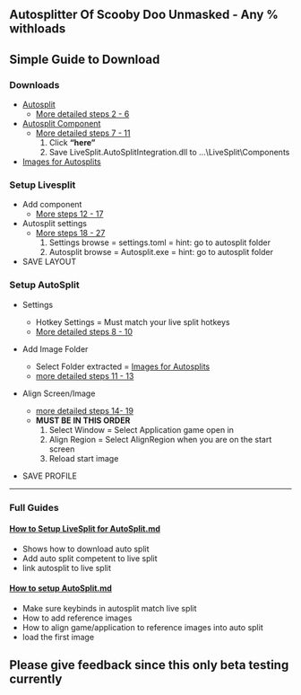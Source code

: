 ## Autosplitter Of Scooby Doo Unmasked - Any % withloads

## Simple Guide to Download

### Downloads

*   [Autosplit](https://github.com/Toufool/AutoSplit/releases)
    *   [More detailed steps 2 - 6](https://github.com/Argenticle/scooby-doo-unmasked-any-withloads-/blob/main/How%20to%20Setup%20LiveSplit%20for%20AutoSplit.md#2-click-newest-release--) 
*   [Autosplit Component](https://github.com/Toufool/AutoSplit?tab=readme-ov-file#livesplit-integration-tutorial)
    *   [More detailed steps 7 - 11](https://github.com/Argenticle/scooby-doo-unmasked-any-withloads-/blob/main/How%20to%20Setup%20LiveSplit%20for%20AutoSplit.md#7-download-autosplit-compentent-for-livesplit--)
        1.  Click **“here”** 
        2.  Save LiveSplit.AutoSplitIntegration.dll to …\\LiveSplit\\Components
*   [Images for Autosplits](https://github.com/Argenticle/scooby-doo-unmasked-any-withloads-/releases)

### Setup Livesplit

*   Add component
    *   [More steps 12 - 17](https://github.com/Argenticle/scooby-doo-unmasked-any-withloads-/blob/main/How%20to%20Setup%20LiveSplit%20for%20AutoSplit.md#12-open-livesplit--)
*   Autosplit settings 
    *   [More steps 18 - 27](https://github.com/Argenticle/scooby-doo-unmasked-any-withloads-/blob/main/How%20to%20Setup%20LiveSplit%20for%20AutoSplit.md#18-click-layout-settings--)
        1.  Settings browse = settings.toml = hint: go to autosplit folder
        2.  Autosplit browse = Autosplit.exe = hint: go to autosplit folder
*   SAVE LAYOUT

### Setup AutoSplit

*   Settings
    *   Hotkey Settings = Must match your live split hotkeys
    *   [More detailed steps 8 - 10](https://github.com/Argenticle/scooby-doo-unmasked-any-withloads-/blob/main/How%20to%20Setup%20LiveSplit%20for%20AutoSplit.md#12-open-livesplit--)
*   Add Image Folder
    
    *   Select Folder extracted = [Images for Autosplits](https://github.com/Argenticle/scooby-doo-unmasked-any-withloads-/releases)
    *   [more detailed steps 11 - 13](https://github.com/Argenticle/scooby-doo-unmasked-any-withloads-/blob/main/How%20to%20Setup%20LiveSplit%20for%20AutoSplit.md#11-click-components--)
    
*   Align Screen/Image
    *   [more detailed steps 14- 19](https://github.com/Argenticle/scooby-doo-unmasked-any-withloads-/blob/main/How%20to%20setup%20AutoSplit.md#14-click-select-window--)
    *   **MUST BE IN THIS ORDER**
        1.  Select Window = Select Application game open in
        2.  Align Region = Select AlignRegion when you are on the start screen
        3.  Reload start image
*   SAVE PROFILE

---

### Full Guides

#### [**How to Setup LiveSplit for AutoSplit.md**](https://github.com/Argenticle/scooby-doo-unmasked-any-withloads-/blob/main/How%20to%20Setup%20LiveSplit%20for%20AutoSplit.md)

*   Shows how to download auto split
*   Add auto split competent to live split
*   link autosplit to live split

#### [How to setup AutoSplit.md](https://github.com/Argenticle/scooby-doo-unmasked-any-withloads-/blob/main/How%20to%20setup%20AutoSplit.md)

*   Make sure keybinds in autosplit match live split
*   How to add reference images
*   How to align game/application to reference images into auto split
*   load the first image

## Please give feedback since this only beta testing currently

